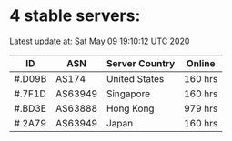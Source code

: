 # 4 stable servers:

Latest update at: Sat May 09 19:10:12 UTC 2020

| ID | ASN | Server Country | Online |
| -- | --- | -------------- | ------ |
| #.D09B | AS174 | United States | 160 hrs |
| #.7F1D | AS63949 | Singapore | 160 hrs |
| #.BD3E | AS63888 | Hong Kong | 979 hrs |
| #.2A79 | AS63949 | Japan | 160 hrs |

